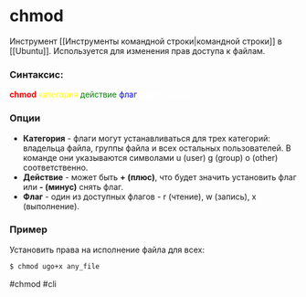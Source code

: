 # chmod

Инструмент [[Инструменты командной строки|командной строки]] в [[Ubuntu]]. Используется для изменения прав доступа к файлам.

### Синтаксис:

<span style="color:red">**chmod**</span> <span style="color:yellow">категория</span> <span style="color:green">действие</span> <span style="color:blue">флаг</span> <span style="color:white">адрес файла</span>

### Опции

-   **Категория** - флаги могут устанавливаться для трех категорий: владельца файла, группы файла и всех остальных пользователей. В команде они указываются символами u (user) g (group) o (other) соответственно.
-   **Действие** - может быть **+ (плюс)**, что будет значить установить флаг или **- (минус)** снять флаг.
-   **Флаг** - один из доступных флагов - r (чтение), w (запись), x (выполнение).


### Пример

Установить права на исполнение файла для всех:

```bash
$ chmod ugo+x any_file
```




#chmod #cli
